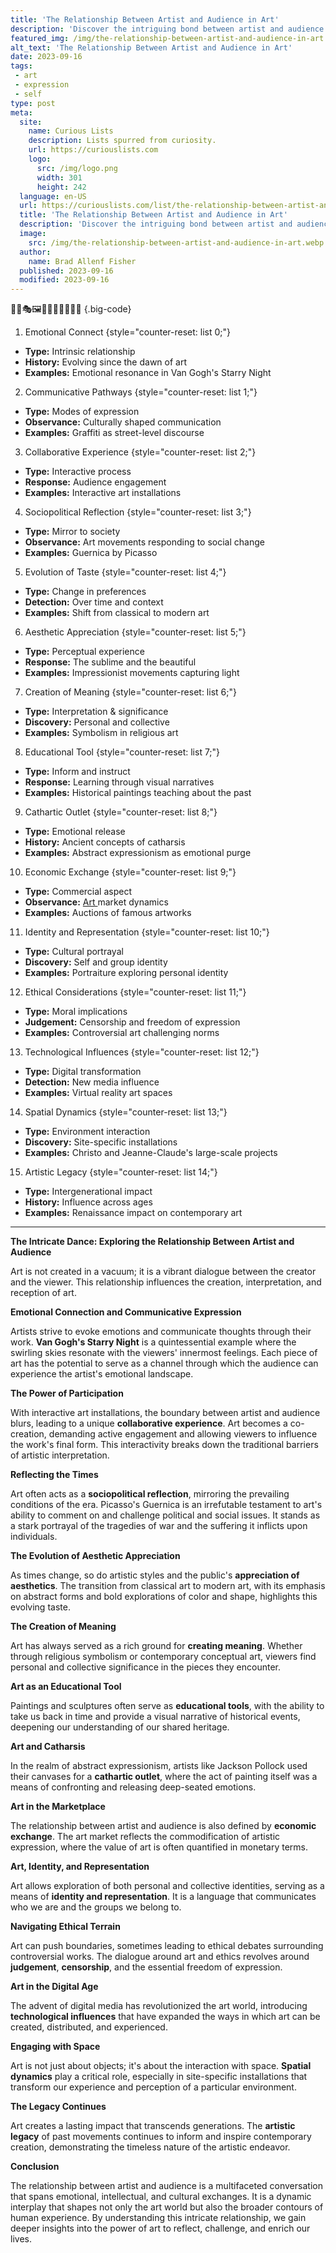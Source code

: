 ```yaml
---
title: 'The Relationship Between Artist and Audience in Art'
description: 'Discover the intriguing bond between artist and audience in the realm of art, exploring the captivating connection that sparks curiosity.'
featured_img: /img/the-relationship-between-artist-and-audience-in-art.webp
alt_text: 'The Relationship Between Artist and Audience in Art'
date: 2023-09-16
tags:
 - art
 - expression
 - self
type: post
meta:
  site:
    name: Curious Lists
    description: Lists spurred from curiosity.
    url: https://curiouslists.com
    logo:
      src: /img/logo.png
      width: 301
      height: 242
  language: en-US
  url: https://curiouslists.com/list/the-relationship-between-artist-and-audience-in-art
  title: 'The Relationship Between Artist and Audience in Art'
  description: 'Discover the intriguing bond between artist and audience in the realm of art, exploring the captivating connection that sparks curiosity.'
  image:
    src: /img/the-relationship-between-artist-and-audience-in-art.webp
  author:
    name: Brad Allenf Fisher
  published: 2023-09-16
  modified: 2023-09-16
---
```



👩‍🎨🎭🖼️🎨👀👥👤📢🤝🎤 {.big-code}

1. Emotional Connect {style="counter-reset: list 0;"}
  - **Type:** Intrinsic relationship
  - **History:** Evolving since the dawn of art
  - **Examples:** Emotional resonance in Van Gogh's Starry Night

2. Communicative Pathways {style="counter-reset: list 1;"}
  - **Type:** Modes of expression
  - **Observance:** Culturally shaped communication
  - **Examples:** Graffiti as street-level discourse

3. Collaborative Experience {style="counter-reset: list 2;"}
  - **Type:** Interactive process
  - **Response:** Audience engagement
  - **Examples:** Interactive art installations

4. Sociopolitical Reflection {style="counter-reset: list 3;"}
  - **Type:** Mirror to society
  - **Observance:** Art movements responding to social change
  - **Examples:** Guernica by Picasso

5. Evolution of Taste {style="counter-reset: list 4;"}
  - **Type:** Change in preferences
  - **Detection:** Over time and context
  - **Examples:** Shift from classical to modern art

6. Aesthetic Appreciation {style="counter-reset: list 5;"}
  - **Type:** Perceptual experience
  - **Response:** The sublime and the beautiful
  - **Examples:** Impressionist movements capturing light

7. Creation of Meaning {style="counter-reset: list 6;"}
  - **Type:** Interpretation & significance
  - **Discovery:** Personal and collective
  - **Examples:** Symbolism in religious art

8. Educational Tool {style="counter-reset: list 7;"}
  - **Type:** Inform and instruct
  - **Response:** Learning through visual narratives
  - **Examples:** Historical paintings teaching about the past

9. Cathartic Outlet {style="counter-reset: list 8;"}
  - **Type:** Emotional release
  - **History:** Ancient concepts of catharsis
  - **Examples:** Abstract expressionism as emotional purge

10. Economic Exchange {style="counter-reset: list 9;"}
  - **Type:** Commercial aspect
  - **Observance:** [Art  ](https://curiouslists.com/list/abstract-art-exploring-the-unconscious-mind)market dynamics
  - **Examples:** Auctions of famous artworks

11. Identity and Representation {style="counter-reset: list 10;"}
  - **Type:** Cultural portrayal
  - **Discovery:** Self and group identity
  - **Examples:** Portraiture exploring personal identity

12. Ethical Considerations {style="counter-reset: list 11;"}
  - **Type:** Moral implications
  - **Judgement:** Censorship and freedom of expression
  - **Examples:** Controversial art challenging norms

13. Technological Influences {style="counter-reset: list 12;"}
  - **Type:** Digital transformation
  - **Detection:** New media influence
  - **Examples:** Virtual reality art spaces

14. Spatial Dynamics {style="counter-reset: list 13;"}
  - **Type:** Environment interaction
  - **Discovery:** Site-specific installations
  - **Examples:** Christo and Jeanne-Claude's large-scale projects

15. Artistic Legacy {style="counter-reset: list 14;"}
  - **Type:** Intergenerational impact
  - **History:** Influence across ages
  - **Examples:** Renaissance impact on contemporary art

---

**The Intricate Dance: Exploring the Relationship Between Artist and Audience**

Art is not created in a vacuum; it is a vibrant dialogue between the creator and the viewer. This relationship influences the creation, interpretation, and reception of art.

**Emotional Connection and Communicative Expression**

Artists strive to evoke emotions and communicate thoughts through their work. **Van Gogh's Starry Night** is a quintessential example where the swirling skies resonate with the viewers' innermost feelings. Each piece of art has the potential to serve as a channel through which the audience can experience the artist's emotional landscape.

**The Power of Participation**

With interactive art installations, the boundary between artist and audience blurs, leading to a unique **collaborative experience**. Art becomes a co-creation, demanding active engagement and allowing viewers to influence the work's final form. This interactivity breaks down the traditional barriers of artistic interpretation.

**Reflecting the Times**

Art often acts as a **sociopolitical reflection**, mirroring the prevailing conditions of the era. Picasso's Guernica is an irrefutable testament to art's ability to comment on and challenge political and social issues. It stands as a stark portrayal of the tragedies of war and the suffering it inflicts upon individuals.

**The Evolution of Aesthetic Appreciation**

As times change, so do artistic styles and the public's **appreciation of aesthetics**. The transition from classical art to modern art, with its emphasis on abstract forms and bold explorations of color and shape, highlights this evolving taste.

**The Creation of Meaning**

Art has always served as a rich ground for **creating meaning**. Whether through religious symbolism or contemporary conceptual art, viewers find personal and collective significance in the pieces they encounter.

**Art as an Educational Tool**

Paintings and sculptures often serve as **educational tools**, with the ability to take us back in time and provide a visual narrative of historical events, deepening our understanding of our shared heritage.

**Art and Catharsis**

In the realm of abstract expressionism, artists like Jackson Pollock used their canvases for a **cathartic outlet**, where the act of painting itself was a means of confronting and releasing deep-seated emotions.

**Art in the Marketplace**

The relationship between artist and audience is also defined by **economic exchange**. The art market reflects the commodification of artistic expression, where the value of art is often quantified in monetary terms.

**Art, Identity, and Representation**

Art allows exploration of both personal and collective identities, serving as a means of **identity and representation**. It is a language that communicates who we are and the groups we belong to.

**Navigating Ethical Terrain**

Art can push boundaries, sometimes leading to ethical debates surrounding controversial works. The dialogue around art and ethics revolves around **judgement**, **censorship**, and the essential freedom of expression.

**Art in the Digital Age**

The advent of digital media has revolutionized the art world, introducing **technological influences** that have expanded the ways in which art can be created, distributed, and experienced.

**Engaging with Space**

Art is not just about objects; it's about the interaction with space. **Spatial dynamics** play a critical role, especially in site-specific installations that transform our experience and perception of a particular environment.

**The Legacy Continues**

Art creates a lasting impact that transcends generations. The **artistic legacy** of past movements continues to inform and inspire contemporary creation, demonstrating the timeless nature of the artistic endeavor.

**Conclusion**

The relationship between artist and audience is a multifaceted conversation that spans emotional, intellectual, and cultural exchanges. It is a dynamic interplay that shapes not only the art world but also the broader contours of human experience. By understanding this intricate relationship, we gain deeper insights into the power of art to reflect, challenge, and enrich our lives.